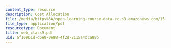 ```yaml
---
content_type: resource
description: Cost Allocation
file: /media/https%3A/open-learning-course-data-rc.s3.amazonaws.com/15-521-management-accounting-and-control-spring-2003/af10961dd5e80e884f2d2115a4dca88b_web_class9.pdf
file_type: application/pdf
resourcetype: Document
title: web_class9.pdf
uid: af10961d-d5e8-0e88-4f2d-2115a4dca88b
---
```

